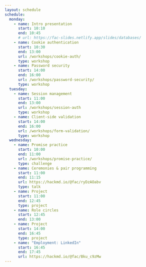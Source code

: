 ```yaml
---
layout: schedule
schedule:
  monday:
    - name: Intro presentation
      start: 10:10
      end: 10:45
      # url: https://fac-slides.netlify.app/slides/databases/
    - name: Cookie authentication
      start: 10:30
      end: 13:00
      url: /workshops/cookie-auth/
      type: workshop
    - name: Password security
      start: 14:00
      end: 16:00
      url: /workshops/password-security/
      type: workshop
  tuesday:
    - name: Session management
      start: 11:00
      end: 13:00
      url: /workshops/session-auth
      type: workshop
    - name: Client-side validation
      start: 14:00
      end: 16:00
      url: /workshops/form-validation/
      type: workshop
  wednesday:
    - name: Promise practice
      start: 10:00
      end: 11:00
      url: /workshops/promise-practice/
      type: challenge
    - name: Ceremonies & pair programming
      start: 11:00
      end: 11:15
      url: https://hackmd.io/@fac/ryDzAOabv
      type: talk
    - name: Project
      start: 11:00
      end: 12:45
      type: project
    - name: Role circles
      start: 12:45
      end: 13:00
    - name: Project
      start: 14:00
      end: 16:45
      type: project
    - name: "Employment: LinkedIn"
      start: 16:45
      end: 17:45
      url: https://hackmd.io/@fac/Bku_c9zMw
---
```

